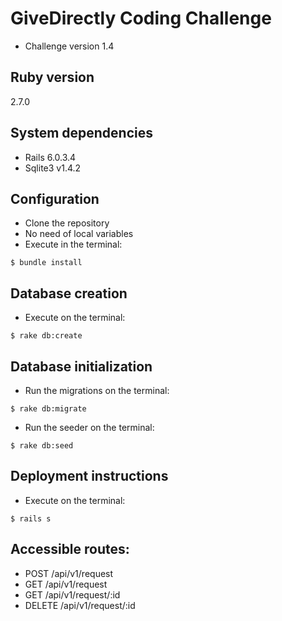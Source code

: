 # GiveDirectly Coding Challenge
- Challenge version 1.4

## Ruby version
2.7.0

## System dependencies
- Rails 6.0.3.4
- Sqlite3 v1.4.2

## Configuration
- Clone the repository
- No need of local variables
- Execute in the terminal:

```
$ bundle install
```

## Database creation
- Execute on the terminal:
```
$ rake db:create
```

## Database initialization
- Run the migrations on the terminal:
```
$ rake db:migrate
```
- Run the seeder on the terminal:
```
$ rake db:seed
```

## Deployment instructions
- Execute on the terminal:
```
$ rails s
```

## Accessible routes:
- POST /api/v1/request
- GET /api/v1/request  
- GET /api/v1/request/:id
- DELETE /api/v1/request/:id